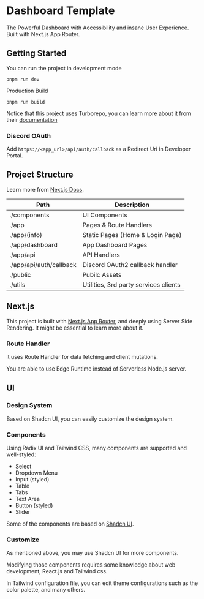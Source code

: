 # Dashboard Template

The Powerful Dashboard with Accessibility and insane User Experience.
Built with Next.js App Router.

## Getting Started

You can run the project in development mode

```
pnpm run dev
```

Production Build

```
pnpm run build
```

Notice that this project uses Turborepo, you can learn more about it from their [documentation](https://turbo.build/)

### Discord OAuth

Add `https://<app_url>/api/auth/callback` as a Redirect Uri in Developer Portal.

## Project Structure

Learn more from [Next.js Docs](https://nextjs.org/docs/getting-started/project-structure).

| Path                    | Description                           |
| ----------------------- | ------------------------------------- |
| ./components            | UI Components                         |
| ./app                   | Pages & Route Handlers                |
| ./app/(info)            | Static Pages (Home & Login Page)      |
| ./app/dashboard         | App Dashboard Pages                   |
| ./app/api               | API Handlers                          |
| ./app/api/auth/callback | Discord OAuth2 callback handler       |
| ./public                | Pubilc Assets                         |
| ./utils                 | Utilities, 3rd party services clients |

## Next.js

This project is built with [Next.js App Router](https://nextjs.org/docs), and deeply using Server Side Rendering. It might be essential to learn more about it.

### Route Handler

it uses Route Handler for data fetching and client mutations.

You are able to use Edge Runtime instead of Serverless Node.js server.

## UI

### Design System

Based on Shadcn UI, you can easily customize the design system.

### Components

Using Radix UI and Tailwind CSS, many components are supported and well-styled:

-   Select
-   Dropdown Menu
-   Input (styled)
-   Table
-   Tabs
-   Text Area
-   Button (styled)
-   Slider

Some of the components are based on [Shadcn UI](https://github.com/shadcn/ui).

### Customize

As mentioned above, you may use Shadcn UI for more components.

Modifying those components requires some knowledge about web development, React.js and Tailwind css.

In Tailwind configuration file, you can edit theme configurations such as the color palette, and many others.
